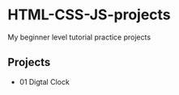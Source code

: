 # HTML-CSS-JS-projects
My beginner level tutorial practice projects 

## Projects 
- 01 Digtal Clock

